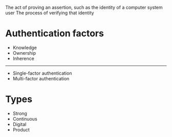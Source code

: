 The act of proving an assertion, such as the identity of a computer system user
The process of verifying that identity

# Authentication factors
- Knowledge
- Ownership
- Inherence

---

- Single-factor authentication
- Multi-factor authentication

# Types
- Strong
- Continuous 
- Digital 
- Product 